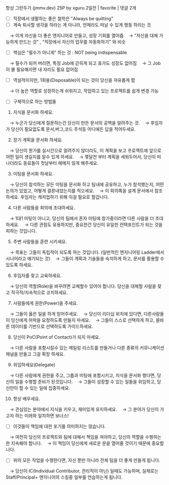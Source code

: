 항상 그만두기 (jmmv.dev)
25P by xguru 2일전 | favorite | 댓글 2개
- [ ] 직장에서 생활하는 좋은 철학은 "Always be quitting"
- [ ] 계속 퇴사할 생각을 하라는 게 아니라, 언제라도 떠날 수 있게 행동 하라는 것

ㅤ→ 이게 자신을 더 좋은 엔지니어로 만들고, 성장 기회를 열어줌
ㅤ→ "자신을 대체 가능하게 만드는 것" , "직장에서 자신의 업무를 자동화하기" 와 비슷

- [ ] 핵심은 "필수가 아니게" 하는 것 : NOT being indispensable

ㅤ→ 필수가 되어 버리면, 특정 Job에 갇히게 되고 휴가도 성장도 없어짐
ㅤ→ 그 Job이 불 필요해지면 내 자리도 필요 없어짐 

- [ ] 역설적이지만, 1회용(Disposable)이 되는 것이 당신을 자유롭게 함

ㅤ→ 더 높은 역할로 성장하는게 쉬워지고, 작업하고 있는 프로젝트를 쉽게 변경 가능 

- [ ] 구체적으로 하는 방법들 

1. 지식을 문서화 하세요. 

ㅤ→ 누군가 당신에게 질문하는건 당신이 만든 문서의 공백을 알려주는 것.
ㅤ→ 후임자가 당신이 필요없도록 문서,버그,코드 주석등 어디에든 답을 적어두세요.

2. 장기 계획을 문서화 하세요. 

ㅤ→ 당신이 뭔가를 실시간으로 알려주지 않더라도, 이 계획을 보고 프로젝트에 앞으로 어떤 일이 생길지를 알수 있게 하세요. 
ㅤ→ 몇달전 부터 계획을 세워두어서, 당신이 떠나더라도 동료들이 첫날부터 헤메지 않게 해주세요.

3. 미팅을 문서화 하세요. 

ㅤ→ 당신이 참석하는 모든 미팅을 문서화 하고 팀내에 공유하고, 누가 참석했는지, 어떤 논의가 있었고, 어떻게 결론내었는지를 적으세요. 
ㅤ→ 이 회의록을 설계 문서에서 참조하세요. 후임자는 캐치업하기 위해 이걸 필요로 할겁니다.

4. 다른 사람들을 회의에 초대하세요.

ㅤ→ 1대1 미팅이 아니고, 당신의 팀에서 혼자 미팅에 참가중이라면 다른 사람을 더 초대하세요.
ㅤ→ 다른 관점도 유용하지만, 중요한건 당신이 유일한 컨택포인트가 되는 것을 피하는 것입니다.

5. 주변 사람들을 훈련 시키세요.

ㅤ→ 목표는 그들이 독립적이 되도록 하는 것입니다. (일반적인 엔지니어링 Ladder에서 시니어라고 얘기되는 것)
ㅤ→ 그들이 계획과 기술들을 숙지하게 하고, 문서를 활용할 수 있도록 하세요. 

6. 후임자를 찾고 교육하세요. 

ㅤ→ 당신의 역할(Role)을 바꾸려면 교체할수 있어야 합니다. 당신을 대체할 사람을 찾고 적극적/지속적으로 코치하세요.

7. 사람들에게 권한(Power)을 주세요.

ㅤ→ 그들이 옳은 일을 하게 믿어주세요.
ㅤ→ 당신이 리더십 위치에 있다면, 다른사람들이 당신에게 허락을 요청하도록 만들지 마세요. 
ㅤ→ 그들이 스스로 선택하게 하고, 올바른 데이터를 기반으로 선택하도록 가이드하세요.

8. 당신이 PoC(Point of Contact)가 되지 마세요.

ㅤ→ 다른 사람을 포함시킬수 있는 메일링 리스트를 만들거나 다른 종류의 커뮤니케이션 채널을 만들고 그걸 확장 하세요.

9. 위임하세요(Delegate)

ㅤ→ 다른 사람에게 권한을 주고, 그룹과 미팅에 포함시키고, 지식을 문서화 했다면, 당신의 일을 수행할 준비가 된것입니다.
ㅤ→ 그들이 성장할 수 있는 일들을 위임하고, 당신만이 할 수 있는 일에 집중하세요. 

10. 항상 배우세요. 

ㅤ→ 관심있는 분야에서 지식을 키우고, 재미있게 유지하세요. 
ㅤ→ 그 분야가 당신이 가고자 하는 미래와 일치하면 보너스!

- [ ] 이것들이 책임에 대한 포기를 의미하지는 않습니다. 

ㅤ→ 여전히 당신의 프로젝트와 팀에 대해서 책임을 져야하고, 당신의 역할을 수행하는 한 지속해야 합니다.
ㅤ→ 이 책임이 당신에게 새로운 문을 열어줄 것이기 때문에 중요합니다.

- [ ] 위의 모든 작업을 수행한다면, 자신 뿐만 아니라 전체 팀을 더 좋게 만들게 됩니다. 

ㅤ→ 당신이 IC(Individual Contributor, 관리직이 아닌) 일때도 가능하며, 실제로는 Staff/Principal+ 엔지니어의 스킬중 일부를 연습하는게 됩니다.

